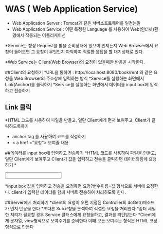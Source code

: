 # WAS ( Web Application Service)
* Web Application Server : Tomcat과 같은 서버소프트웨어를 일컫는말 
* Web Application Service : 어떤 특정한 Language 를 사용하여 Web(인터넷)환경에서 작동되는 어플리케이션

 *Service는 항상 Request를 받을 준비상태에 있으며 언제든지
 Web Browser에서 요청이 들어오면 그 요청이 무엇인지 파악하여 적절한 응답을 할 대기상태로 있다.
 
 *Web Service는 Client(Web Browser)의 요청이 있을때만 반응을 시작한다.
 
 
 ##Client의 요청하기
 *URL을 통하여 : http://localhost:8080/book/rent 와 같은 요청을 Web Browser의 주소창에 입력하는 방식
 *Service를 실행하는 화면에서 Link(Anchor)를 클릭하기 
 *Service를 실행하는 화면에서 데이터를 input box에 입력하고 전송하기
 
 ## Link 클릭
 *HTML 코드를 사용하여 파일을 만들고, 일단 Client에게 먼저 보여주고, Client가 클릭하도록하기
 * anchor tag 를 사용하여 코드를 작성하기
 * < a href ="요청"> 보여줄 내용 </a>
 
 ##데이터를 input box에 입력하고 전송하기
 *HTML 코드를 사용하여 파일을 만들고, 일단 Client에게 보여주고 Client가 값을 입력하고 전송을 클릭하면 데이터와함께 요청하기
 *<form action="요청"> <input name="변수이름"/></form> 
 *input box 값을 입력하고 전송을 요청하면 요청?변수이름=값 형식으로 서버에 요청한다. client가 입력한 데이터를 함께 서버로 전송하여 처리하도록 한다.
 
 ##Server에서 처리하기
 *client의 요청이 오면 지정된 Controller의 doGet()메소드가 먼저 반응을 한다
 *또다른 Sub요청을 분석하여 적절한 요청을 처리한다
 *좀더 세밀한 처리가 필요할 경우 Service 클래스에게 요청을하고, 결과를 리턴받는다
 *Client에게 문자열, view형식으로 보여주기를 준비한다
 이때 모든 보여주는 형식은 HTML 코딩 형식으로 만든다
 